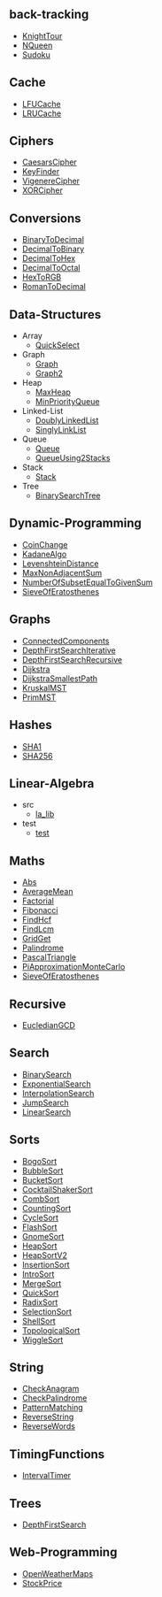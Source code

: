 
## back-tracking
  * [KnightTour](https://github.com/TheAlgorithms/Javascript/blob/master/back-tracking/KnightTour.js)
  * [NQueen](https://github.com/TheAlgorithms/Javascript/blob/master/back-tracking/NQueen.js)
  * [Sudoku](https://github.com/TheAlgorithms/Javascript/blob/master/back-tracking/Sudoku.js)

## Cache
  * [LFUCache](https://github.com/TheAlgorithms/Javascript/blob/master/Cache/LFUCache.js)
  * [LRUCache](https://github.com/TheAlgorithms/Javascript/blob/master/Cache/LRUCache.js)

## Ciphers
  * [CaesarsCipher](https://github.com/TheAlgorithms/Javascript/blob/master/Ciphers/CaesarsCipher.js)
  * [KeyFinder](https://github.com/TheAlgorithms/Javascript/blob/master/Ciphers/KeyFinder.js)
  * [VigenereCipher](https://github.com/TheAlgorithms/Javascript/blob/master/Ciphers/VigenereCipher.js)
  * [XORCipher](https://github.com/TheAlgorithms/Javascript/blob/master/Ciphers/XORCipher.js)

## Conversions
  * [BinaryToDecimal](https://github.com/TheAlgorithms/Javascript/blob/master/Conversions/BinaryToDecimal.js)
  * [DecimalToBinary](https://github.com/TheAlgorithms/Javascript/blob/master/Conversions/DecimalToBinary.js)
  * [DecimalToHex](https://github.com/TheAlgorithms/Javascript/blob/master/Conversions/DecimalToHex.js)
  * [DecimalToOctal](https://github.com/TheAlgorithms/Javascript/blob/master/Conversions/DecimalToOctal.js)
  * [HexToRGB](https://github.com/TheAlgorithms/Javascript/blob/master/Conversions/HexToRGB.js)
  * [RomanToDecimal](https://github.com/TheAlgorithms/Javascript/blob/master/Conversions/RomanToDecimal.js)

## Data-Structures
  * Array
    * [QuickSelect](https://github.com/TheAlgorithms/Javascript/blob/master/Data-Structures/Array/QuickSelect.js)
  * Graph
    * [Graph](https://github.com/TheAlgorithms/Javascript/blob/master/Data-Structures/Graph/Graph.js)
    * [Graph2](https://github.com/TheAlgorithms/Javascript/blob/master/Data-Structures/Graph/Graph2.js)
  * Heap
    * [MaxHeap](https://github.com/TheAlgorithms/Javascript/blob/master/Data-Structures/Heap/MaxHeap.js)
    * [MinPriorityQueue](https://github.com/TheAlgorithms/Javascript/blob/master/Data-Structures/Heap/MinPriorityQueue.js)
  * Linked-List
    * [DoublyLinkedList](https://github.com/TheAlgorithms/Javascript/blob/master/Data-Structures/Linked-List/DoublyLinkedList.js)
    * [SinglyLinkList](https://github.com/TheAlgorithms/Javascript/blob/master/Data-Structures/Linked-List/SinglyLinkList.js)
  * Queue
    * [Queue](https://github.com/TheAlgorithms/Javascript/blob/master/Data-Structures/Queue/Queue.js)
    * [QueueUsing2Stacks](https://github.com/TheAlgorithms/Javascript/blob/master/Data-Structures/Queue/QueueUsing2Stacks.js)
  * Stack
    * [Stack](https://github.com/TheAlgorithms/Javascript/blob/master/Data-Structures/Stack/Stack.js)
  * Tree
    * [BinarySearchTree](https://github.com/TheAlgorithms/Javascript/blob/master/Data-Structures/Tree/BinarySearchTree.js)

## Dynamic-Programming
  * [CoinChange](https://github.com/TheAlgorithms/Javascript/blob/master/Dynamic-Programming/CoinChange.js)
  * [KadaneAlgo](https://github.com/TheAlgorithms/Javascript/blob/master/Dynamic-Programming/KadaneAlgo.js)
  * [LevenshteinDistance](https://github.com/TheAlgorithms/Javascript/blob/master/Dynamic-Programming/LevenshteinDistance.js)
  * [MaxNonAdjacentSum](https://github.com/TheAlgorithms/Javascript/blob/master/Dynamic-Programming/MaxNonAdjacentSum.js)
  * [NumberOfSubsetEqualToGivenSum](https://github.com/TheAlgorithms/Javascript/blob/master/Dynamic-Programming/NumberOfSubsetEqualToGivenSum.js)
  * [SieveOfEratosthenes](https://github.com/TheAlgorithms/Javascript/blob/master/Dynamic-Programming/SieveOfEratosthenes.js)

## Graphs
  * [ConnectedComponents](https://github.com/TheAlgorithms/Javascript/blob/master/Graphs/ConnectedComponents.js)
  * [DepthFirstSearchIterative](https://github.com/TheAlgorithms/Javascript/blob/master/Graphs/DepthFirstSearchIterative.js)
  * [DepthFirstSearchRecursive](https://github.com/TheAlgorithms/Javascript/blob/master/Graphs/DepthFirstSearchRecursive.js)
  * [Dijkstra](https://github.com/TheAlgorithms/Javascript/blob/master/Graphs/Dijkstra.js)
  * [DijkstraSmallestPath](https://github.com/TheAlgorithms/Javascript/blob/master/Graphs/DijkstraSmallestPath.js)
  * [KruskalMST](https://github.com/TheAlgorithms/Javascript/blob/master/Graphs/KruskalMST.js)
  * [PrimMST](https://github.com/TheAlgorithms/Javascript/blob/master/Graphs/PrimMST.js)

## Hashes
  * [SHA1](https://github.com/TheAlgorithms/Javascript/blob/master/Hashes/SHA1.js)
  * [SHA256](https://github.com/TheAlgorithms/Javascript/blob/master/Hashes/SHA256.js)

## Linear-Algebra
  * src
    * [la_lib](https://github.com/TheAlgorithms/Javascript/blob/master/Linear-Algebra/src/la_lib.js)
  * test
    * [test](https://github.com/TheAlgorithms/Javascript/blob/master/Linear-Algebra/test/test.js)

## Maths
  * [Abs](https://github.com/TheAlgorithms/Javascript/blob/master/Maths/Abs.js)
  * [AverageMean](https://github.com/TheAlgorithms/Javascript/blob/master/Maths/AverageMean.js)
  * [Factorial](https://github.com/TheAlgorithms/Javascript/blob/master/Maths/Factorial.js)
  * [Fibonacci](https://github.com/TheAlgorithms/Javascript/blob/master/Maths/Fibonacci.js)
  * [FindHcf](https://github.com/TheAlgorithms/Javascript/blob/master/Maths/FindHcf.js)
  * [FindLcm](https://github.com/TheAlgorithms/Javascript/blob/master/Maths/FindLcm.js)
  * [GridGet](https://github.com/TheAlgorithms/Javascript/blob/master/Maths/GridGet.js)
  * [Palindrome](https://github.com/TheAlgorithms/Javascript/blob/master/Maths/Palindrome.js)
  * [PascalTriangle](https://github.com/TheAlgorithms/Javascript/blob/master/Maths/PascalTriangle.js)
  * [PiApproximationMonteCarlo](https://github.com/TheAlgorithms/Javascript/blob/master/Maths/PiApproximationMonteCarlo.js)
  * [SieveOfEratosthenes](https://github.com/TheAlgorithms/Javascript/blob/master/Maths/SieveOfEratosthenes.js)

## Recursive
  * [EucledianGCD](https://github.com/TheAlgorithms/Javascript/blob/master/Recursive/EucledianGCD.js)

## Search
  * [BinarySearch](https://github.com/TheAlgorithms/Javascript/blob/master/Search/BinarySearch.js)
  * [ExponentialSearch](https://github.com/TheAlgorithms/Javascript/blob/master/Search/ExponentialSearch.js)
  * [InterpolationSearch](https://github.com/TheAlgorithms/Javascript/blob/master/Search/InterpolationSearch.js)
  * [JumpSearch](https://github.com/TheAlgorithms/Javascript/blob/master/Search/JumpSearch.js)
  * [LinearSearch](https://github.com/TheAlgorithms/Javascript/blob/master/Search/LinearSearch.js)

## Sorts
  * [BogoSort](https://github.com/TheAlgorithms/Javascript/blob/master/Sorts/BogoSort.js)
  * [BubbleSort](https://github.com/TheAlgorithms/Javascript/blob/master/Sorts/BubbleSort.js)
  * [BucketSort](https://github.com/TheAlgorithms/Javascript/blob/master/Sorts/BucketSort.js)
  * [CocktailShakerSort](https://github.com/TheAlgorithms/Javascript/blob/master/Sorts/CocktailShakerSort.js)
  * [CombSort](https://github.com/TheAlgorithms/Javascript/blob/master/Sorts/CombSort.js)
  * [CountingSort](https://github.com/TheAlgorithms/Javascript/blob/master/Sorts/CountingSort.js)
  * [CycleSort](https://github.com/TheAlgorithms/Javascript/blob/master/Sorts/CycleSort.js)
  * [FlashSort](https://github.com/TheAlgorithms/Javascript/blob/master/Sorts/FlashSort.js)
  * [GnomeSort](https://github.com/TheAlgorithms/Javascript/blob/master/Sorts/GnomeSort.js)
  * [HeapSort](https://github.com/TheAlgorithms/Javascript/blob/master/Sorts/HeapSort.js)
  * [HeapSortV2](https://github.com/TheAlgorithms/Javascript/blob/master/Sorts/HeapSortV2.js)
  * [InsertionSort](https://github.com/TheAlgorithms/Javascript/blob/master/Sorts/InsertionSort.js)
  * [IntroSort](https://github.com/TheAlgorithms/Javascript/blob/master/Sorts/IntroSort.js)
  * [MergeSort](https://github.com/TheAlgorithms/Javascript/blob/master/Sorts/MergeSort.js)
  * [QuickSort](https://github.com/TheAlgorithms/Javascript/blob/master/Sorts/QuickSort.js)
  * [RadixSort](https://github.com/TheAlgorithms/Javascript/blob/master/Sorts/RadixSort.js)
  * [SelectionSort](https://github.com/TheAlgorithms/Javascript/blob/master/Sorts/SelectionSort.js)
  * [ShellSort](https://github.com/TheAlgorithms/Javascript/blob/master/Sorts/ShellSort.js)
  * [TopologicalSort](https://github.com/TheAlgorithms/Javascript/blob/master/Sorts/TopologicalSort.js)
  * [WiggleSort](https://github.com/TheAlgorithms/Javascript/blob/master/Sorts/WiggleSort.js)

## String
  * [CheckAnagram](https://github.com/TheAlgorithms/Javascript/blob/master/String/CheckAnagram.js)
  * [CheckPalindrome](https://github.com/TheAlgorithms/Javascript/blob/master/String/CheckPalindrome.js)
  * [PatternMatching](https://github.com/TheAlgorithms/Javascript/blob/master/String/PatternMatching.js)
  * [ReverseString](https://github.com/TheAlgorithms/Javascript/blob/master/String/ReverseString.js)
  * [ReverseWords](https://github.com/TheAlgorithms/Javascript/blob/master/String/ReverseWords.js)

## TimingFunctions
  * [IntervalTimer](https://github.com/TheAlgorithms/Javascript/blob/master/TimingFunctions/IntervalTimer.js)

## Trees
  * [DepthFirstSearch](https://github.com/TheAlgorithms/Javascript/blob/master/Trees/DepthFirstSearch.js)

## Web-Programming
  * [OpenWeatherMaps](https://github.com/TheAlgorithms/Javascript/blob/master/Web-Programming/OpenWeatherMaps.js)
  * [StockPrice](https://github.com/TheAlgorithms/Javascript/blob/master/Web-Programming/StockPrice.js)
